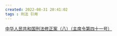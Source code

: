 ```yaml
---
created: 2022-08-31 20:41:02
tags : 刑法 引用
---
```

[中华人民共和国刑法修正案（八）（主席令第四十一号）](http://www.gov.cn/flfg/2011-02/25/content_1857448.htm)

